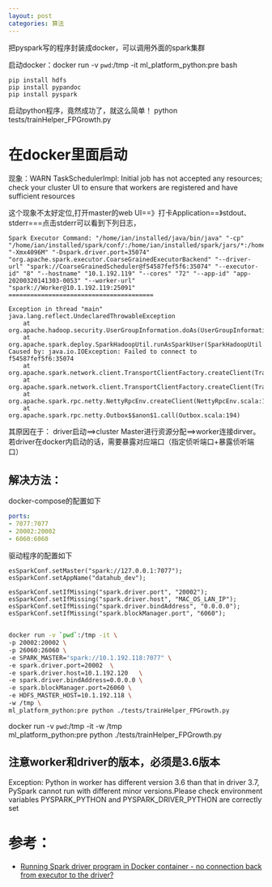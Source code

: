```yaml
---
layout: post
categories: 算法
---
```


把pyspark写的程序封装成docker，可以调用外面的spark集群

启动docker：docker run -v `pwd`:/tmp -it ml_platform_python:pre bash
```
pip install hdfs
pip install pypandoc
pip install pyspark
```

启动python程序，竟然成功了，就这么简单！
python tests/trainHelper_FPGrowth.py


# 在docker里面启动
现象：WARN TaskSchedulerImpl: Initial job has not accepted any resources; check your cluster UI to ensure that workers are registered and have sufficient resources

这个现象不太好定位,打开master的web UI==》打卡Application==》stdout、stderr===点击stderr可以看到下列日志，
```
Spark Executor Command: "/home/ian/installed/java/bin/java" "-cp" "/home/ian/installed/spark/conf/:/home/ian/installed/spark/jars/*:/home/ian/installed/hadoop/etc/hadoop/" "-Xmx4096M" "-Dspark.driver.port=35074" "org.apache.spark.executor.CoarseGrainedExecutorBackend" "--driver-url" "spark://CoarseGrainedScheduler@f54587fef5f6:35074" "--executor-id" "8" "--hostname" "10.1.192.119" "--cores" "72" "--app-id" "app-20200320141303-0053" "--worker-url" "spark://Worker@10.1.192.119:25091"
========================================

Exception in thread "main" java.lang.reflect.UndeclaredThrowableException
	at org.apache.hadoop.security.UserGroupInformation.doAs(UserGroupInformation.java:1713)
	at org.apache.spark.deploy.SparkHadoopUtil.runAsSparkUser(SparkHadoopUtil.scala:64)
Caused by: java.io.IOException: Failed to connect to f54587fef5f6:35074
	at org.apache.spark.network.client.TransportClientFactory.createClient(TransportClientFactory.java:245)
	at org.apache.spark.network.client.TransportClientFactory.createClient(TransportClientFactory.java:187)
	at org.apache.spark.rpc.netty.NettyRpcEnv.createClient(NettyRpcEnv.scala:198)
	at org.apache.spark.rpc.netty.Outbox$$anon$1.call(Outbox.scala:194)
```

其原因在于：
driver启动==>cluster Master进行资源分配==>worker连接dirver。若driver在docker内启动的话，需要暴露对应端口（指定侦听端口+暴露侦听端口）

## 解决方法：


docker-compose的配置如下
```yaml
ports:
- 7077:7077
- 20002:20002
- 6060:6060
```
驱动程序的配置如下
```
esSparkConf.setMaster("spark://127.0.0.1:7077");
esSparkConf.setAppName("datahub_dev");

esSparkConf.setIfMissing("spark.driver.port", "20002");
esSparkConf.setIfMissing("spark.driver.host", "MAC_OS_LAN_IP");
esSparkConf.setIfMissing("spark.driver.bindAddress", "0.0.0.0");
esSparkConf.setIfMissing("spark.blockManager.port", "6060");
```
## 
```bash
docker run -v `pwd`:/tmp -it \
-p 20002:20002 \
-p 26060:26060 \
-e SPARK_MASTER="spark://10.1.192.118:7077" \
-e spark.driver.port=20002  \
-e spark.driver.host=10.1.192.120   \
-e spark.driver.bindAddress=0.0.0.0 \
-e spark.blockManager.port=26060 \
-e HDFS_MASTER_HOST=10.1.192.118 \
-w /tmp \
ml_platform_python:pre python ./tests/trainHelper_FPGrowth.py
```
docker run -v `pwd`:/tmp -it -w /tmp \
ml_platform_python:pre python ./tests/trainHelper_FPGrowth.py

## 注意worker和driver的版本，必须是3.6版本
Exception: Python in worker has different version 3.6 than that in driver 3.7, PySpark cannot run with different minor versions.Please check environment variables PYSPARK_PYTHON and PYSPARK_DRIVER_PYTHON are correctly set


# 参考：
- [Running Spark driver program in Docker container - no connection back from executor to the driver?](https://stackoverflow.com/questions/45489248/running-spark-driver-program-in-docker-container-no-connection-back-from-execu)